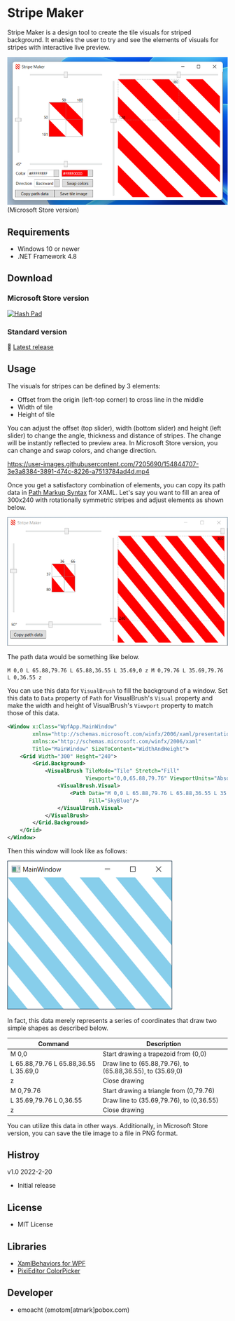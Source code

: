 ﻿# Stripe Maker

Stripe Maker is a design tool to create the tile visuals for striped background. It enables the user to try and see the elements of visuals for stripes with interactive live preview.

![Screenshot](Images/StripeMaker-1.png)<br />
(Microsoft Store version)

## Requirements

 * Windows 10 or newer
 * .NET Framework 4.8

## Download

### Microsoft Store version

<a href='//www.microsoft.com/store/apps/9nv83vmn99tr?cid=storebadge&ocid=badge'><img src='https://developer.microsoft.com/store/badges/images/English_get-it-from-MS.png' alt='Hash Pad' width='142px' height='52px'/></a>

### Standard version

:floppy_disk: <a href="https://github.com/emoacht/StripeMaker/releases/latest">Latest release</a>

## Usage

The visuals for stripes can be defined by 3 elements:

 * Offset from the origin (left-top corner) to cross line in the middle
 * Width of tile
 * Height of tile

You can adjust the offset (top slider), width (bottom slider) and height (left slider) to change the angle, thickness and distance of stripes. The change will be instantly reflected to preview area. In Microsoft Store version, you can change and swap colors, and change direction.

https://user-images.githubusercontent.com/7205690/154844707-3e3a8384-3891-474c-8226-a7513784ad4d.mp4

Once you get a satisfactory combination of elements, you can copy its path data in [Path Markup Syntax](https://docs.microsoft.com/en-us/dotnet/desktop/wpf/graphics-multimedia/path-markup-syntax) for XAML. Let's say you want to fill an area of 300x240 with rotationally symmetric stripes and adjust elements as shown below. 

![Screenshot](Images/StripeMaker-4a.png)

The path data would be something like below.

```
M 0,0 L 65.88,79.76 L 65.88,36.55 L 35.69,0 z M 0,79.76 L 35.69,79.76 L 0,36.55 z
```

 You can use this data for `VisualBrush` to fill the background of a window. Set this data to `Data` property of `Path` for VisualBrush's `Visual` property and make the width and height of VisualBrush's `Viewport` property to match those of this data.

```xml
<Window x:Class="WpfApp.MainWindow"
        xmlns="http://schemas.microsoft.com/winfx/2006/xaml/presentation"
        xmlns:x="http://schemas.microsoft.com/winfx/2006/xaml"
        Title="MainWindow" SizeToContent="WidthAndHeight">
    <Grid Width="300" Height="240">
        <Grid.Background>
            <VisualBrush TileMode="Tile" Stretch="Fill"
                         Viewport="0,0,65.88,79.76" ViewportUnits="Absolute">
                <VisualBrush.Visual>
                    <Path Data="M 0,0 L 65.88,79.76 L 65.88,36.55 L 35.69,0 z M 0,79.76 L 35.69,79.76 L 0,36.55 z"
                          Fill="SkyBlue"/>
                </VisualBrush.Visual>
            </VisualBrush>
        </Grid.Background>
    </Grid>
</Window>
```

Then this window will look like as follows:

![Screenshot](Images/StripeMaker-4b.png)

In fact, this data merely represents a series of coordinates that draw two simple shapes as described below.

| Command                               | Description                                                |
|---------------------------------------|------------------------------------------------------------|
| M 0,0                                 | Start drawing a trapezoid from (0,0)                       |
| L 65.88,79.76 L 65.88,36.55 L 35.69,0 | Draw line to (65.88,79.76), to (65.88,36.55), to (35.69,0) |
| z                                     | Close drawing                                              |
| M 0,79.76                             | Start drawing a triangle from (0,79.76)                    |
| L 35.69,79.76 L 0,36.55               | Draw line to (35.69,79.76), to (0,36.55)                   |
| z                                     | Close drawing                                              |

You can utilize this data in other ways. Additionally, in Microsoft Store version, you can save the tile image to a file in PNG format.

## Histroy

v1.0 2022-2-20

 - Initial release

## License

 - MIT License

## Libraries

 - [XamlBehaviors for WPF](https://github.com/microsoft/XamlBehaviorsWpf)
 - [PixiEditor ColorPicker](https://github.com/PixiEditor/ColorPicker)

## Developer

 - emoacht (emotom[atmark]pobox.com)
 